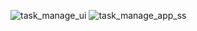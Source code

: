 ![task_manage_ui](https://user-images.githubusercontent.com/107514813/225664124-5ccfd682-b8d9-4d7f-8ec3-3a9244d4a009.png)
![task_manage_app_ss](https://user-images.githubusercontent.com/107514813/225664147-9c09d8b6-1306-4eaf-adf0-8ceab36b8335.png)
